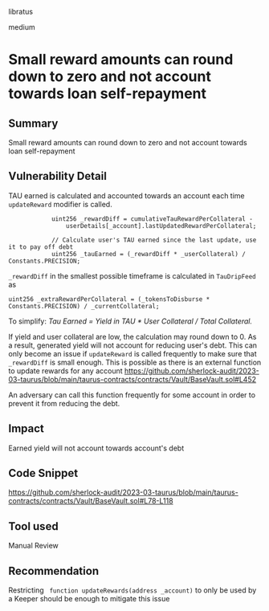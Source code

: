 libratus

medium

# Small reward amounts can round down to zero and not account towards loan self-repayment

## Summary
Small reward amounts can round down to zero and not account towards loan self-repayment

## Vulnerability Detail
TAU earned is calculated and accounted towards an account each time `updateReward` modifier is called.
```solidity
            uint256 _rewardDiff = cumulativeTauRewardPerCollateral -
                userDetails[_account].lastUpdatedRewardPerCollateral;

            // Calculate user's TAU earned since the last update, use it to pay off debt
            uint256 _tauEarned = (_rewardDiff * _userCollateral) / Constants.PRECISION;
```

`_rewardDiff` in the smallest possible timeframe is calculated in `TauDripFeed` as  
```solidity
uint256 _extraRewardPerCollateral = (_tokensToDisburse * Constants.PRECISION) / _currentCollateral;
```

To simplify: *Tau Earned = Yield in TAU  * User Collateral / Total Collateral.*

If yield and user collateral are low, the calculation may round down to 0. As a result, generated yield will not account for reducing user's debt. This can only become an issue if `updateReward` is called frequently to make sure that `_rewardDiff` is small enough. This is possible as there is an external function to update rewards for any account
https://github.com/sherlock-audit/2023-03-taurus/blob/main/taurus-contracts/contracts/Vault/BaseVault.sol#L452

An adversary can call this function frequently for some account in order to prevent it from reducing the debt.

## Impact
Earned yield will not account towards account's debt

## Code Snippet
https://github.com/sherlock-audit/2023-03-taurus/blob/main/taurus-contracts/contracts/Vault/BaseVault.sol#L78-L118

## Tool used

Manual Review

## Recommendation

Restricting ` function updateRewards(address _account)` to only be used by a Keeper should be enough to mitigate this issue